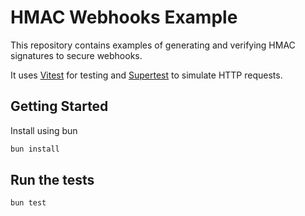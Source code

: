 # HMAC Webhooks Example

This repository contains examples of generating and verifying HMAC signatures to secure webhooks.

It uses [Vitest](https://vitest.dev/) for testing and [Supertest](https://github.com/visionmedia/supertest) to simulate HTTP requests.

## Getting Started

Install using bun

```bash
bun install
```

## Run the tests

```bash
bun test
```

